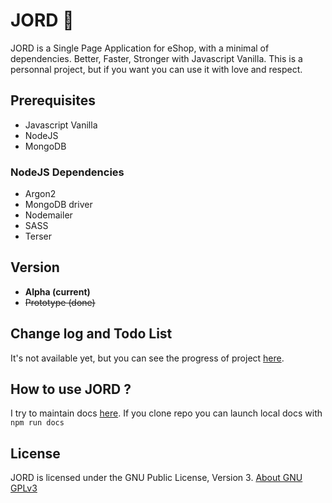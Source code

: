 # JORD 🌱
JORD is a Single Page Application for eShop, with a minimal of dependencies. Better, Faster, Stronger with Javascript Vanilla.
This is a personnal project, but if you want you can use it with love and respect.

## Prerequisites
* Javascript Vanilla
* NodeJS
* MongoDB

### NodeJS Dependencies
* Argon2
* MongoDB driver
* Nodemailer
* SASS
* Terser

## Version
* **Alpha (current)**
* ~~Prototype (done)~~

## Change log and Todo List
It's not available yet, but you can see the progress of project [here](https://github.com/AndreLeclercq/JORD/projects/2).

## How to use JORD ?
I try to maintain docs [here](https://github.com/AndreLeclercq/JORD/blob/master/docs/README.md).
If you clone repo you can launch local docs with `npm run docs`

## License
JORD is licensed under the GNU Public License, Version 3.
[About GNU GPLv3](https://www.gnu.org/licenses/gpl-3.0.en.html)

